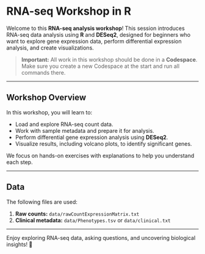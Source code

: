 # RNA-seq Workshop in R

Welcome to this **RNA-seq analysis workshop**! This session introduces RNA-seq data analysis using **R** and **DESeq2**, designed for beginners who want to explore gene expression data, perform differential expression analysis, and create visualizations.

> **Important:** All work in this workshop should be done in a **Codespace**. Make sure you create a new Codespace at the start and run all commands there.

---

## Workshop Overview
In this workshop, you will learn to:
- Load and explore RNA-seq count data.
- Work with sample metadata and prepare it for analysis.
- Perform differential gene expression analysis using **DESeq2**.
- Visualize results, including volcano plots, to identify significant genes.

We focus on hands-on exercises with explanations to help you understand each step.

---

## Data
The following files are used:
1. **Raw counts:** `data/rawCountExpressionMatrix.txt`  
2. **Clinical metadata:** `data/Phenotypes.tsv` or `data/clinical.txt`

---

Enjoy exploring RNA-seq data, asking questions, and uncovering biological insights! 🚀  

